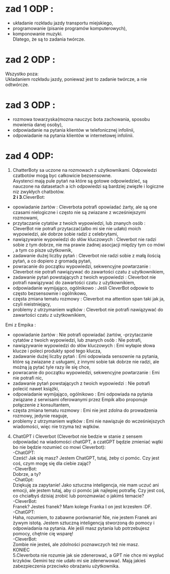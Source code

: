 # zad 1 ODP :  
- układanie rozkładu jazdy transportu miejskiego,
- programowanie (pisanie programów komputerowych),
- komponowanie muzyki.  
Dlatego, że są to zadania twórcze.  
# zad 2 ODP :   
Wszystko poza:  
Ukladaniem  rozkładu jazdy, ponieważ jest to zadanie twórcze, a nie odtwórcze.  
# zad 3 ODP :  
- rozmowa towarzyska(mozna nauczyc bota zachowania, sposobu mowienia danej osoby),
- odpowiadanie na pytania klientów w telefonicznej infolinii,
- odpowiadanie na pytania klientów w internetowej infolinii.  
# zad 4 ODP:  
1. ChatterBoty sa uczone na rozmowach z użytkownikami. Odpowiedzi czatbotów mogą byc całkowicie bezsensowne.  
Asystenci mają pule pytań na które są gotowe odpowiedzieć, są nauczone na datasetach a ich odpowiedzi są bardziej zwięzłe i logiczne niz zwykłych chatbotów.   
**2 i 3**.CleverBot:  
- opowiadanie żartów : Cleverbota potrafi opowiadać żarty, ale są one czasami nielogiczne i często nie są zwiazane z wcześniejszymi rozmowami,
- przytaczanie cytatów z twoich wypowiedzi, lub znanych osób : CleverBot nie potrafi przytaczać(albo mi sie nie udało) moich wypowiedzi, ale dobrze sobie radzi z celebrytami,
- nawiązywanie wypowiedzi do słów kluczowych : Cleverbot nie radzi sobie z tym dobrze, nie ma prawie żadnej asocjacji między tym co mówi , a tym co pisze użytkownik,
- zadawanie dużej liczby pytań : Cleverbot nie radzi sobie z małą ilością pytań, a co dopiero z gromadą pytań,
- powracanie do początku wypowiedzi, sekwencyjne powtarzanie : Cleverbot nie potrafi nawiązywać do zawartości czatu z użytkownikiem,
- zadawanie pytań powstających z twoich wypowiedzi : Cleverbot nie potrafi nawiązywać do zawartości czatu z użytkownikiem,
- odpowiadanie wymijająco, ogólnikowo : Jeśli CleverBot odpowie to często bezsensownie i ogólnikowo,
- częsta zmiana tematu rozmowy : Cleverbot ma attention span taki jak ja, czyli nieistniejący,
- problemy z utrzymaniem wątków :    Cleverbot nie potrafi nawiązywać do zawartości czatu z użytkownikiem,  

Emi z Empika :  
- opowiadanie żartów : Nie potrafi opowiadać żartów,
-przytaczanie cytatów z twoich wypowiedzi, lub znanych osób : Nie potrafi,
- nawiązywanie wypowiedzi do słów kluczowych : Emi wyłapie słowa klucze i poleci produkty spod tego klucza,
- zadawanie dużej liczby pytań : Emi odpowiada sensownie na pytania, które są zwiazane z usługami, z innymi sobie tak dobrze nie radzi, ale możną ją pytać tyle razy ile się chce,
- powracanie do początku wypowiedzi, sekwencyjne powtarzanie : Emi nie potrafi nic,
- zadawanie pytań powstających z twoich wypowiedzi : Nie potrafi polecić nawet książki,
- odpowiadanie wymijająco, ogólnikowo : Emi odpowiada na pytania związane z serwisami oferowanymi przez Empik albo proponuje połączenie z konsultantem,
- częsta zmiana tematu rozmowy : Emi nie jest zdolna do prowadzenia rozmowy, jedynie reaguje,
- problemy z utrzymaniem wątków : Emi nie nawiązuje do wcześniejszych wiadomości, więc nie trzyma też wątków.  

4. ChatGPT i Cleverbot (Cleverbot nie bedzie w stanie z sensem odpowiadać na wiadomości chatGPT, a czatGPT będzie zmieniać wątki bo nie będzie rozumieć co mowi Cleverbot):  
-ChatGPT:   
Cześć! Jak się masz? Jestem ChatGPT, tutaj, żeby ci pomóc. Czy jest coś, czym mogę się dla ciebie zająć?  
-CleverBot:  
Dobrze, a ty?  
-ChatGpt:  
Dziękuję za zapytanie! Jako sztuczna inteligencja, nie mam uczuć ani emocji, ale jestem tutaj, aby ci pomóc jak najlepiej potrafię. Czy jest coś, co chciałbyś dzisiaj zrobić lub porozmawiać o jakimś temacie?  
-CleverBot:  
Franek? Jesteś franek? Mam kolege Franka I on jest krzesłem :DF.  
-ChatGPT:  
Haha, rozumiem, to zabawne porównanie! Nie, nie jestem Franek ani żywym istotą. Jestem sztuczną inteligencją stworzoną do pomocy i odpowiadania na pytania. Ale jeśli masz pytania lub potrzebujesz pomocy, chętnie cię wsparę!  
-CleverBot:  
Zombie nie jesteś, ale zdolności poznawczych też nie masz.  
KONIEC   
5.Cleverbota nie rozumie jak sie zdenerować, a GPT nie chce mi wypluć krzyków. Gemini tez nie udało mi sie zdenerwować. Mają jakieś zabezpieczenia przeciwko obrażaniu użytkownika.
